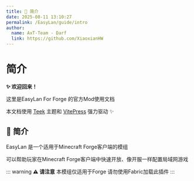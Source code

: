 ```yaml
---
title: 📜 简介
date: 2025-08-11 13:10:27
permalink: /EasyLan/guide/intro
author:
  name: AxT-Team - Darf
  link: https://github.com/XiaoxianHW
---
```

# 简介
**✨ 欢迎回来！**

这里是EasyLan For Forge 的官方Mod使用文档

本文档使用 [Teek](https://vp.teek.top/) 主题和 [VitePress](https://vitepress.dev/) 强力驱动 ✨

## 📜 简介

EasyLan 是一个适用于Minecraft Forge客户端的模组

可以帮助玩家在Minecraft Forge客户端中快速开放、像开服一样配置局域网游戏

::: warning **⚠️ 请注意**
本模组仅适用于Forge 请勿使用Fabric加载此插件
:::